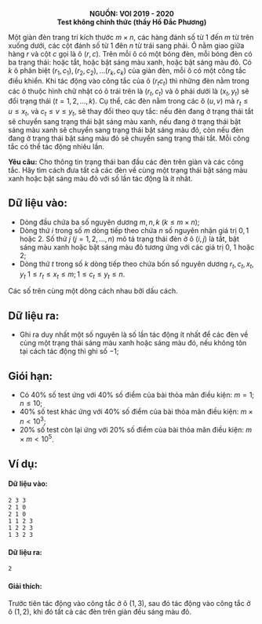 **<center>NGUỒN: VOI 2019 - 2020</center>**
**<center>Test không chính thức (thầy Hồ Đắc Phương)</center>**

Một giàn đèn trang trí kích thước $m×n$, các hàng đánh số từ $1$ đến $m$ từ trên xuống dưới, các cột đánh số từ $1$ đên $n$ từ trái sang phải. Ô nằm giao giữa hàng $r$ và cột $c$ gọi là ô $(r, c)$. Trên mỗi ô có một bóng đèn, mỗi bóng đèn có ba trạng thái: hoặc tắt, hoặc bật sáng màu xanh, hoặc bật sáng màu đỏ. Có $k$ ô phân biệt $(r_1, c_1), (r_2, c_2),… (r_k, c_k)$ của giàn đèn, mỗi ô có một công tắc điều khiển. Khi tác động vào công tắc của ô $(r_t c_t)$ thì những đèn nằm trong các ô thuộc hình chữ nhật có ô trái trên là $(r_t, c_t)$ và ô phải dưới là $(x_t, y_t)$ sẽ đổi trạng thái $(t = 1, 2, …, k)$. Cụ thể, các đèn nằm trong các ô $(u, v)$ mà $r_t≤u≤x_t$, và $c_t≤v≤y_t$, sẽ thay đổi theo quy tắc: nếu đèn đang ở trạng thái tắt sẽ chuyển sang trạng thái bật sáng màu xanh, nếu đang ở trạng thái bật sáng màu xanh sẽ chuyển sang trạng thái bật sáng màu đỏ, còn nếu đèn đang ở trạng thái bật sáng màu đỏ sẽ chuyển sang trạng thái tắt. Mỗi công tắc có thể tác động nhiêu lần.

**Yêu câu:** Cho thông tin trạng thái ban đầu các đèn trên giàn và các công tắc. Hãy tìm cách đưa tất cả các đèn về cùng một trạng thái bật sáng màu xanh hoặc bật sáng màu đỏ với số lần tác động là ít nhât.

## Dữ liệu vào:
- Dòng đầu chứa ba số nguyên dương $m, n, k\ (k ≤ m × n)$;
- Dòng thứ $i$ trong số $m$ dòng tiếp theo chứa $n$ số nguyên nhận giá trị $0, 1$ hoặc $2$. Số thứ $j$ $(j =1, 2,..., n)$ mô tả trạng thái đèn ở ô $(i, j)$ là tắt, bật sáng màu xanh hoặc bật sáng màu đỏ tương ứng với các giá trị $0$, $1$ hoặc $2$;
- Dòng thứ $t$ trong số $k$ dòng tiếp theo chứa bốn số nguyên dương $r_t, c_t, x_t, y_t$ $1≤r_t≤x_t≤m; 1≤c_t≤y_t≤n$.

Các số trên cùng một dòng cách nhau bởi dấu cách.

## Dữ liệu ra:
- Ghi ra duy nhất một số nguyên là số lần tác động ít nhất để các đèn về cùng một trạng thái sáng màu xanh hoặc sáng màu đó, nếu không tôn tại cách tác động thì ghi số $-1$;

## Giói hạn:
- Có $40\%$ số test ứng với $40\%$ số điểm của bài thỏa mãn điều kiện: $m = 1; n \le 10$;
- $40\%$ số test khác ứng với $40\%$ số điểm của bài thỏa mãn điều kiện: $m × n < 10^3$;
- $20\%$ số test còn lại ứng với $20\%$ số điểm của bài thỏa mãn điều kiện: $m × m < 10^5$.

## Ví dụ:
#### Dữ liệu vào:
```
2 3 3
2 1 0
2 1 0
1 1 2 3
1 2 2 3
1 3 2 3
```

#### Dữ liệu ra:
```
2
```

#### Giải thích:
Trước tiên tác động vào công tắc ở ô $(1, 3)$, sau đó tác động vào công tắc ở ô $(1, 2)$, khi đó tất cả các đèn trên giàn đều sáng màu đỏ.